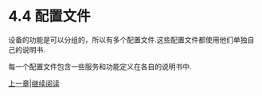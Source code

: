 # 4.4 配置文件

设备的功能是可以分组的，所以有多个配置文件.这些配置文件都使用他们单独自己的说明书.

每一个配置文件包含一些服务和功能定义在各自的说明书中.

[上一章](04.03.md)|[继续阅读](04.05.md)

